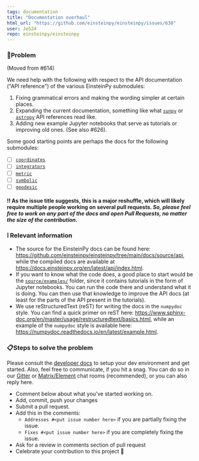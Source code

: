 ```yaml
---
tags: documentation
title: "Documentation overhaul"
html_url: "https://github.com/einsteinpy/einsteinpy/issues/630"
user: JeS24
repo: einsteinpy/einsteinpy
---
```


 ### 🐞**Problem**
(Moved from #614)

We need help with the following with respect to the API documentation ("API reference") of the various EinsteinPy submodules:
1. Fixing grammatical errors and making the wording simpler at certain places.
2. Expanding the current documentation, something like what [`sunpy`](https://docs.sunpy.org/en/stable/code_ref/index.html) or [`astropy`](https://docs.astropy.org/en/stable/constants/index.html) API references read like.
3. Adding new example Jupyter notebooks that serve as tutorials or improving old ones. (See also #626). 

Some good starting points are perhaps the docs for the following submodules:
* [ ] [`coordinates`](https://docs.einsteinpy.org/en/latest/api/coordinates/coordinates_index.html)
* [ ] [`integrators`](https://docs.einsteinpy.org/en/latest/api/integrators/integrators_index.html)
* [ ] [`metric`](https://docs.einsteinpy.org/en/latest/api/metric/metric_index.html)
* [ ] [`symbolic`](https://docs.einsteinpy.org/en/latest/api/symbolic/symbolic_index.html)
* [ ] [`geodesic`](https://docs.einsteinpy.org/en/latest/api/geodesic/geodesic.html)

#### ‼️ As the issue title suggests, this is a major reshuffle, which will likely require multiple people working on several pull requests. ***So, please feel free to work on any part of the docs and open Pull Requests, no matter the size of the contribution***.

### ❕ **Relevant information**

* The source for the EinsteinPy docs can be found here: https://github.com/einsteinpy/einsteinpy/tree/main/docs/source/api, while the compiled docs are available at https://docs.einsteinpy.org/en/latest/api/index.html.
*  If you want to know what the code does, a good place to start would be the [`source/examples/`](https://github.com/einsteinpy/einsteinpy/tree/main/docs/source/examples) folder, since it contains tutorials in the form of Jupyter notebooks. You can run the code there and understand what it is doing. You can then use that knowledge to improve the API docs (at least for the parts of the API present in the tutorials).
* We use reStructuredText (reST) for writing the docs in the `numpydoc` style. You can find a quick primer on reST here: https://www.sphinx-doc.org/en/master/usage/restructuredtext/basics.html, while an example of the `numpydoc` style is available here: https://numpydoc.readthedocs.io/en/latest/example.html.

 ### 📋**Steps to solve the problem**

Please consult the [developer docs](https://docs.einsteinpy.org/en/latest/dev_guide.html) to setup your dev environment and get started. Also, feel free to communicate, if you hit a snag. You can do so in our [Gitter](https://gitter.im/EinsteinPy-Project/EinsteinPy) or [Matrix/Element](https://matrix.to/#/#einsteinpy:matrix.org) chat rooms (recommended), or you can also reply here.

 * Comment below about what you've started working on.
 * Add, commit, push your changes
 * Submit a pull request.
 * Add this in the comments:
 	- `Addresses #<put issue number here>` if you are partially fixing the issue.
 	- `Fixes #<put issue number here>` if you are completely fixing the issue.
 * Ask for a review in comments section of pull request
 * Celebrate your contribution to this project 🎉